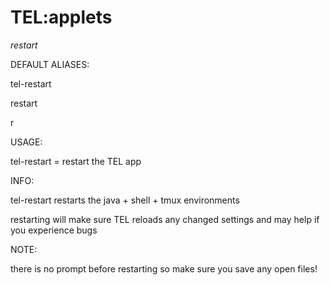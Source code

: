 # TEL:applets

_restart_

DEFAULT ALIASES:

tel-restart

restart

r

USAGE:

tel-restart		= restart the TEL app

INFO:

tel-restart restarts the java + shell + tmux environments

restarting will make sure TEL reloads any changed settings and may help if you experience bugs

NOTE:

there is no prompt before restarting so make sure you save any open files!
